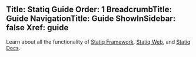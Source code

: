 ﻿Title: Statiq Guide
Order: 1
BreadcrumbTitle: Guide
NavigationTitle: Guide
ShowInSidebar: false
Xref: guide
---
Learn about all the functionality of [Statiq Framework](xref:framework), [Statiq Web](xref:web), and [Statiq Docs](xref:docs).